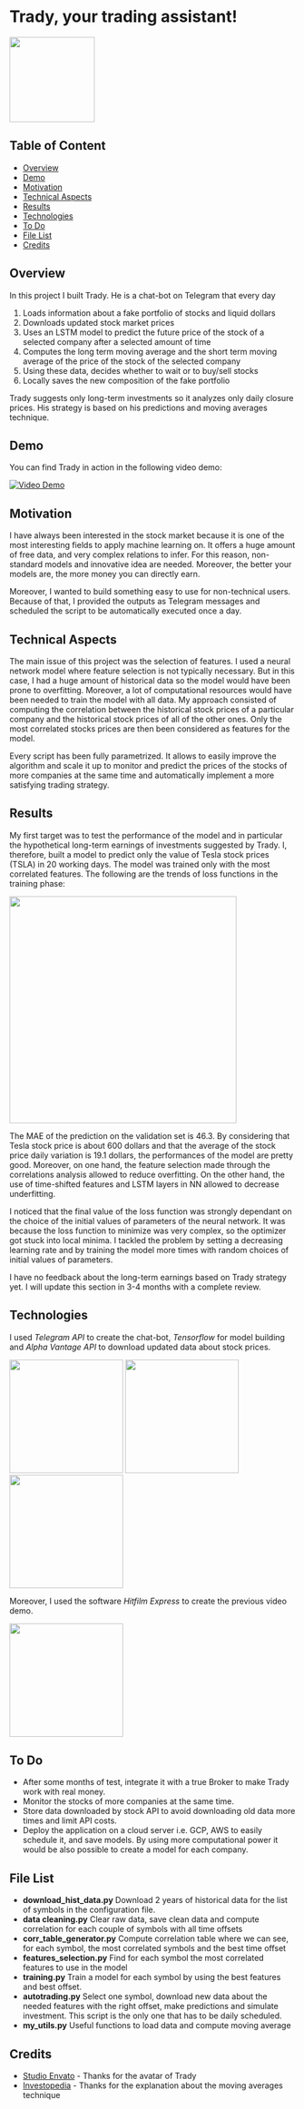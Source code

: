 # Trady, your trading assistant!

<img src="https://user-images.githubusercontent.com/29163695/122943420-4d840a00-d377-11eb-8bd4-d75d55a9aa28.png" height="150">


## Table of Content
  * [Overview](#overview)
  * [Demo](#demo)
  * [Motivation](#motivation)
  * [Technical Aspects](#technical-aspects)
  * [Results](#result)
  * [Technologies](#technologies)
  * [To Do](#to-do)
  * [File List](#file-list)
  * [Credits](#credits)


  
## Overview <a name="overview" />
In this project I built Trady. He is a chat-bot on Telegram that every day
1. Loads information about a fake portfolio of stocks and liquid dollars
2. Downloads updated stock market prices
3. Uses an LSTM model to predict the future price of the stock of a selected company after a selected amount of time
4. Computes the long term moving average and the short term moving average of the price of the stock of the selected company
5. Using these data, decides whether to wait or to buy/sell stocks
6. Locally saves the new composition of the fake portfolio

Trady suggests only long-term investments so it analyzes only daily closure prices. His strategy is based on his predictions and moving averages technique.

## Demo <a name="demo" />
You can find Trady in action in the following video demo:

[![Video Demo](https://user-images.githubusercontent.com/29163695/123008937-1e43bc00-d3bc-11eb-98ee-744287abbf41.png)](https://user-images.githubusercontent.com/29163695/123006138-8c39b480-d3b7-11eb-89e4-f5a49cf1b247.mp4)

## Motivation <a name="motivation" />
I have always been interested in the stock market because it is one of the most interesting fields to apply machine learning on. It offers a huge amount of free data, and very complex relations to infer. For this reason, non-standard models and innovative idea are needed. Moreover, the better your models are, the more money you can directly earn.

Moreover, I wanted to build something easy to use for non-technical users. Because of that, I provided the outputs as Telegram messages and scheduled the script to be automatically executed once a day. 

## Technical Aspects <a name="technical-aspects" />
The main issue of this project was the selection of features. I used a neural network model where feature selection is not typically necessary. But in this case, I had a huge amount of historical data so the model would have been prone to overfitting. Moreover, a lot of computational resources would have been needed to train the model with all data. My approach consisted of computing the correlation between the historical stock prices of a particular company and the historical stock prices of all of the other ones. Only the most correlated stocks prices are then been considered as features for the model. 

Every script has been fully parametrized. It allows to easily improve the algorithm and scale it up to monitor and predict the prices of the stocks of more companies at the same time and automatically implement a more satisfying trading strategy.

## Results <a name="result" />

My first target was to test the performance of the model and in particular the hypothetical long-term earnings of investments suggested by Trady. I, therefore, built a model to predict only the value of Tesla stock prices (TSLA) in 20 working days. The model was trained only with the most correlated features. The following are the trends of loss functions in the training phase:

<img src="https://user-images.githubusercontent.com/29163695/122837527-84fda280-d2f4-11eb-9173-6aac0217c509.png" height="400">

The MAE of the prediction on the validation set is 46.3. By considering that Tesla stock price is about 600 dollars and that the average of the stock price daily variation is 19.1 dollars, the performances of the model are pretty good. Moreover, on one hand, the feature selection made through the correlations analysis allowed to reduce overfitting. On the other hand, the use of time-shifted features and LSTM layers in NN allowed to decrease underfitting.

I noticed that the final value of the loss function was strongly dependant on the choice of the initial values of parameters of the neural network. It was because the loss function to minimize was very complex, so the optimizer got stuck into local minima. I tackled the problem by setting a decreasing learning rate and by training the model more times with random choices of initial values of parameters.


I have no feedback about the long-term earnings based on Trady strategy yet. I will update this section in 3-4 months with a complete review.


## Technologies <a name="technologies" />
I used *Telegram API* to create the chat-bot,  *Tensorflow* for model building and *Alpha Vantage API* to download updated data about stock prices.

<img src="https://user-images.githubusercontent.com/29163695/123009731-92329400-d3bd-11eb-8959-b5b4484f724f.png" height="200">
<img src="https://user-images.githubusercontent.com/29163695/122078058-94fd1a00-cdfc-11eb-93d4-fe4159a0675a.png" height="200">
<img src="https://user-images.githubusercontent.com/29163695/123010555-20f3e080-d3bf-11eb-9d63-f737be36d98b.png" height="200">


Moreover, I used the software *Hitfilm Express* to create the previous video demo.

<img src="https://user-images.githubusercontent.com/29163695/123010341-b8a4ff00-d3be-11eb-8db5-c5729f7ea61f.png" height="200">


## To Do <a name="to-do" />
* After some months of test, integrate it with a true Broker to make Trady work with real money.
* Monitor the stocks of more companies at the same time.
* Store data downloaded by stock API to avoid downloading old data more times and limit API costs.
* Deploy the application on a cloud server i.e. GCP, AWS to easily schedule it, and save models. By using more computational power it would be also possible to create a model for each company.

## File List <a name="file-list" />
* **download_hist_data.py** Download 2 years of historical data for the list of symbols in the configuration file.
* **data cleaning.py** Clear raw data, save clean data and compute correlation for each couple of symbols with all time offsets
* **corr_table_generator.py** Compute correlation table where we can see, for each symbol, the most correlated symbols and the best time offset
* **features_selection.py** Find for each symbol the most correlated features to use in the model
* **training.py** Train a model for each symbol by using the best features and best offset.
* **autotrading.py** Select one symbol, download new data about the needed features with the right offset, make predictions and
simulate investment. This script is the only one that has to be daily scheduled.
* **my_utils.py** Useful functions to load data and compute moving average

## Credits <a name="credits" />
* [Studio Envato](https://studio.envato.com/explore/caricatures-cartoon-design/133-mascot-and-character-design?per=1000) - Thanks for the avatar of Trady
* [Investopedia](https://www.investopedia.com/articles/active-trading/052014/how-use-moving-average-buy-stocks.asp) - Thanks for the explanation about the moving averages technique

